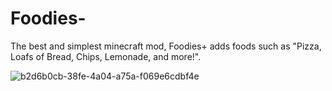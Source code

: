 # Foodies-
The best and simplest minecraft mod, Foodies+ adds foods such as "Pizza, Loafs of Bread, Chips, Lemonade, and more!".


![b2d6b0cb-38fe-4a04-a75a-f069e6cdbf4e](https://github.com/BaconzYTD/Foodies-/assets/134669919/abd14607-a296-44cf-8b7a-b1a0eef6b417)
